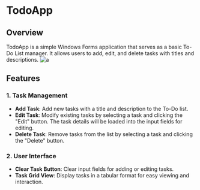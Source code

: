 # TodoApp

## Overview

TodoApp is a simple Windows Forms application that serves as a basic To-Do List manager. It allows users to add, edit, and delete tasks with titles and descriptions.
![a](https://github.com/awahabt/TodoApp/assets/133004396/2036ed33-185a-4368-99ba-fa4129bc6555)


## Features

### 1. Task Management

   - **Add Task**: Add new tasks with a title and description to the To-Do list.
   - **Edit Task**: Modify existing tasks by selecting a task and clicking the "Edit" button. The task details will be loaded into the input fields for editing.
   - **Delete Task**: Remove tasks from the list by selecting a task and clicking the "Delete" button.

### 2. User Interface

   - **Clear Task Button**: Clear input fields for adding or editing tasks.
   - **Task Grid View**: Display tasks in a tabular format for easy viewing and interaction.
